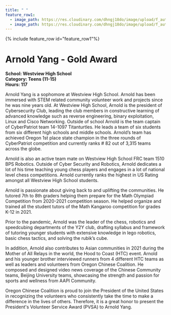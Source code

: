 ```yaml
---
title: " "
feature_row1:
  - image_path: https://res.cloudinary.com/dhngj18do/image/upload/f_auto,q_auto/v1/images/pvsa/2021_Arnold_Yang
  - image_path: https://res.cloudinary.com/dhngj18do/image/upload/f_auto,q_auto/v1/images/activities/year_2021
---
```


{% include feature_row id="feature_row1"%}

# Arnold Yang - Gold Award

**School: Westview High School**  
**Category: Teens (11-15)**  
**Hours: 117**  

Arnold Yang is a sophomore at Westview High School. Arnold has been immersed with STEM related community volunteer work and projects since he was nine years old. At Westview High School, Arnold is the president of Cybersecurity Club, leading the club members in constructive learning of advanced knowledge such as reverse engineering, binary exploitation, Linux and Cisco Networking. Outside of school Arnold is the team captain of CyberPatriot team 14-1097 Titanturtles. He leads a team of six students from six different high schools and middle schools. Arnold’s team has achieved Oregon 1st place state champion in the three rounds of CyberPatriot competition and currently ranks # 82 out of 3,315 teams across the globe.

Arnold is also an active team mate on Westview High School FRC team 1510 BPS Robotics. Outside of Cyber Security and Robotics, Arnold dedicates a lot of his time teaching young chess players and engages in a lot of national level chess competitions. Arnold currently ranks the highest in US Rating amongst all Westview High School students.

Arnold is passionate about giving back to and uplifting the communities. He tutored 7th to 8th graders helping them prepare for the Math Olympiad Competition from 2020-2021 competition season. He helped organize and trained all the student tutors of the Math Kangaroo competition for grades K-12 in 2021.

Prior to the pandemic, Arnold was the leader of the chess, robotics and speedcubing departments of the Y2Y club, drafting syllabus and framework of tutoring younger students with extensive knowledge in lego robotics, basic chess tactics, and solving the rubik’s cube.

In addition, Arnold also contributes to Asian communities in 2021 during the Mother of All Relays in the world, the Hood to Coast (HTC) event. Arnold and his younger brother interviewed runners from 4 different HTC teams as well as leaders and volunteers from Oregon Chinese Coalition. He composed and designed video news coverage of the Chinese Community teams, Beijing University teams, showcasing the strength and passion for sports and wellness from AAPI Community.

Oregon Chinese Coalition is proud to join the President of the United States in recognizing the volunteers who consistently take the time to make a difference in the lives of others. Therefore, it is a great honor to present the President's Volunteer Service Award (PVSA) to Arnold Yang.
